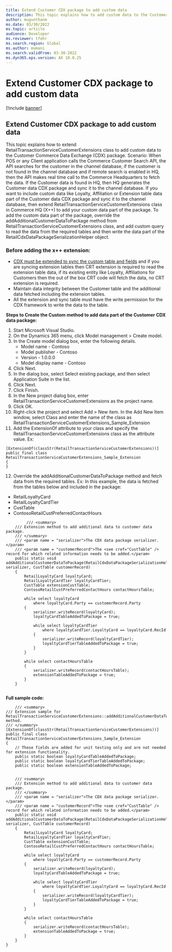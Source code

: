 ```yaml
---
title: Extend Customer CDX package to add custom data
description: This topic explains how to add custom data to the Customer Commerce Data Exchange (CDX) package.
author: mugunthanm
ms.date: 03/30/2022
ms.topic: article
audience: Developer
ms.reviewer: tfehr
ms.search.region: Global
ms.author: mumani
ms.search.validFrom: 03-30-2022
ms.dyn365.ops.version: AX 10.0.25
---
```


# Extend Customer CDX package to add custom data

[!include [banner](../includes/banner.md)]


## Extend Customer CDX package to add custom data

This topic explains how to extend RetailTransactionServiceCustomerExtensions class to add custom data to the Customer Commerce Data Exchange (CDX) package.
Scenario:
When POS or any Client application calls the Commerce Customer Search API, the API searches for the customer in the channel database, if the customer is not found in the channel database and if remote search is enabled in HQ, then the API makes real time call to the Commerce Headquarters to fetch the data. If the Customer data is found in HQ, then HQ generates the Customer data CDX package and sync it to the channel database. 
If you want to include custom data like Loyalty, Affiliation or Extension table data part of the Customer data CDX package and sync it to the channel database, then extend RetailTransactionServiceCustomerExtensions class in Commerce HQ (X++) to add your custom data part of the package.
To add the custom data part of the package, override the addAdditionalCustomerDataToPackage method from RetailTransactionServiceCustomerExtensions class, and add custom query to read the data from the required tables and then write the data part of the RetailCdxDataPackageSerializationHelper object.
### Before adding the x++ extension:
- [CDX must be extended to sync the custom table and fields](https://docs.microsoft.com/en-us/dynamics365/commerce/dev-itpro/cdx-extensibility) and if you are syncing extension tables then CRT extension is required to read the extension table data, if its existing entity like Loyalty, Affiliations for Customers then the out of the box CRT code will fetch the data, no CRT extension is required. 
- Maintain data integrity between the Customer table and the additional data fetched including the extension tables.
- All the extension and sync table must have the write permission for the CDX framework to write the data to the table.

**Steps to Create the Custom method to add data part of the Customer CDX data package:**
1.	Start Microsoft Visual Studio.
2.	On the Dynamics 365 menu, click Model management > Create model.
3.	In the Create model dialog box, enter the following details.
    - Model name - Contoso
    - Model publisher - Contoso
    - Version - 1.0.0.0
    - Model display name - Contoso
4.	Click Next.
5.	In the dialog box, select Select existing package, and then select Application Suite in the list.
6.	Click Next.
7.	Click Finish.
8.	In the New project dialog box, enter RetailTransactionServiceCustomerExtensions as the project name.
9.	Click OK.
10.	Right-click the project and select Add > New item. In the Add New Item window, select Class and enter the name of the class as RetailTransactionServiceCustomerExtensions_Sample_Extension
11.	Add the ExtensionOf attribute to your class and specify the RetailTransactionServiceCustomerExtensions class as the attribute value.
Ex:  
```X++
[ExtensionOf(classStr(RetailTransactionServiceCustomerExtensions))]
public final class RetailTransactionServiceCustomerExtensions_Sample_Extension
{
}  
```
12.	Override the addAdditionalCustomerDataToPackage method and fetch data from the required tables.
Ex: In this example, the data is fetched from the tables below and included in the package:
- RetailLoyaltyCard
- RetailLoyaltyCardTier
- CustTable
- ContosoRetailCustPreferredContactHours


```X++
		 /// <summary>
    /// Extension method to add additional data to customer data package.
    /// </summary>
    /// <param name = "serializer">The CDX data package serializer.</param>
    /// <param name = "customerRecord">The <see cref="CustTable" /> record for which related information needs to be added.</param>
    public static void addAdditionalCustomerDataToPackage(RetailCdxDataPackageSerializationHelper serializer, CustTable customerRecord)
    {
        RetailLoyaltyCard loyaltyCard;
        RetailLoyaltyCardTier loyaltyCardTier;
        CustTable extensionCustTable;
        ContosoRetailCustPreferredContactHours contactHoursTable;

        while select loyaltyCard
            where loyaltyCard.Party == customerRecord.Party
        {
            serializer.writeRecord(loyaltyCard);
            loyaltyCardTableAddedToPackage = true;

            while select loyaltyCardTier
                where loyaltyCardTier.LoyaltyCard == loyaltyCard.RecId
            {
                serializer.writeRecord(loyaltyCardTier);
                loyaltyCardTierTableAddedToPackage = true;
            }
        }

        while select contactHoursTable
        {
            serializer.writeRecord(contactHoursTable);
            extensionTableAddedToPackage = true;
        }
    }


```

**Full sample code:**

```X++
	/// <summary>
/// Extension sample for RetailTransactionServiceCustomerExtensions::addAdditionalCustomerDataToPackage() method.
/// </summary>
[ExtensionOf(classStr(RetailTransactionServiceCustomerExtensions))]
public final class RetailTransactionServiceCustomerExtensions_Sample_Extension
{
    // These fields are added for unit testing only and are not needed for extension functionality.
    public static boolean loyaltyCardTableAddedToPackage;
    public static boolean loyaltyCardTierTableAddedToPackage;
    public static boolean extensionTableAddedToPackage;


    /// <summary>
    /// Extension method to add additional data to customer data package.
    /// </summary>
    /// <param name = "serializer">The CDX data package serializer.</param>
    /// <param name = "customerRecord">The <see cref="CustTable" /> record for which related information needs to be added.</param>
    public static void addAdditionalCustomerDataToPackage(RetailCdxDataPackageSerializationHelper serializer, CustTable customerRecord)
    {
        RetailLoyaltyCard loyaltyCard;
        RetailLoyaltyCardTier loyaltyCardTier;
        CustTable extensionCustTable;
        ContosoRetailCustPreferredContactHours contactHoursTable;

        while select loyaltyCard
            where loyaltyCard.Party == customerRecord.Party
        {
            serializer.writeRecord(loyaltyCard);
            loyaltyCardTableAddedToPackage = true;

            while select loyaltyCardTier
                where loyaltyCardTier.LoyaltyCard == loyaltyCard.RecId
            {
                serializer.writeRecord(loyaltyCardTier);
                loyaltyCardTierTableAddedToPackage = true;
            }
        }

        while select contactHoursTable
        {
            serializer.writeRecord(contactHoursTable);
            extensionTableAddedToPackage = true;
        }
    }
}
```
